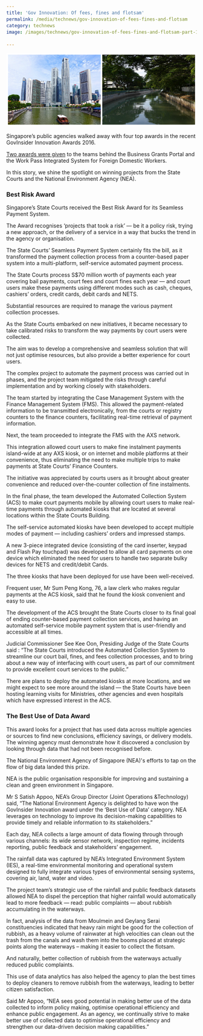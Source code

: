 ```yaml
---
title: 'Gov Innovation: Of fees, fines and flotsam'
permalink: /media/technews/gov-innovation-of-fees-fines-and-flotsam
category: technews
image: /images/technews/gov-innovation-of-fees-fines-and-flotsam-part-1.png

---
```



![Gov Innovation: Of fees, fines and flotsam](/images/technews/gov-innovation-of-fees-fines-and-flotsam-part-1.png)

Singapore’s public agencies walked away with four top awards in the recent GovInsider Innovation Awards 2016.

[Two awards were given](https://www.tech.gov.sg/technews/digitalgov/2016/10/winning-gov-innovation) to the teams behind the Business Grants Portal and the Work Pass Integrated System for Foreign Domestic Workers.

In this story, we shine the spotlight on winning projects from the State Courts and the National Environment Agency (NEA).

### **Best Risk Award**
Singapore’s State Courts received the Best Risk Award for its Seamless Payment System.

The Award recognises ‘projects that took a risk’ — be it a policy risk, trying a new approach, or the delivery of a service in a way that bucks the trend in the agency or organisation.

The State Courts’ Seamless Payment System certainly fits the bill, as it transformed the payment collection process from a counter-based paper system into a multi-platform, self-service automated payment process.

The State Courts process S$70 million worth of payments each year covering  bail payments, court fees and court fines each year — and court users make these payments using different modes such as cash, cheques, cashiers’ orders, credit cards, debit cards and NETS.

Substantial resources are required to manage the various payment collection processes.

As the State Courts embarked on new initiatives, it became necessary to take calibrated risks to transform the way payments by court users were collected.

The aim was to develop a comprehensive and seamless solution that will not just optimise resources, but also provide a better experience for court users.        

The complex project to automate the payment process was carried out in phases, and the project team mitigated the risks through careful implementation and by working closely with stakeholders.

The team started by integrating the Case Management System with the Finance Management System (FMS). This allowed the payment-related information to be transmitted electronically, from the courts or registry counters to the finance counters, facilitating real-time retrieval of payment information.

Next, the team proceeded to integrate the FMS with the AXS network.

This integration allowed court users to make fine instalment payments island-wide at any AXS kiosk, or on internet and mobile platforms at their convenience, thus eliminating the need to make multiple trips to make payments at State Courts’ Finance Counters.

The initiative was appreciated by courts users as it brought about greater convenience and reduced over-the-counter collection of fine instalments.

In the final phase, the team developed the Automated Collection System (ACS) to make court payments mobile by allowing court users to make real-time payments through automated kiosks that are located at several locations within the State Courts Building.

The self-service automated kiosks have been developed to accept multiple modes of payment — including cashiers’ orders and impressed stamps.

A new 3-piece integrated device (consisting of the card inserter, keypad and Flash Pay touchpad) was developed to allow all card payments on one device which eliminated the need for users to handle two separate bulky devices for NETS and credit/debit Cards.

The three kiosks that have been deployed for use have been well-received.

Frequent user, Mr Sum Peng Kong, 76, a law clerk who makes regular payments at the ACS kiosk, said that he found the kiosk convenient and easy to use.  

The development of the ACS brought the State Courts closer to its final goal of ending counter-based payment collection services, and having an automated self-service mobile payment system that is user-friendly and accessible at all times.  

Judicial Commissioner See Kee Oon, Presiding Judge of the State Courts said : “The State Courts introduced the Automated Collection System to streamline our court bail, fines, and fees collection processes, and to bring about a new way of interfacing with court users, as part of our commitment to provide excellent court services to the public.”

There are plans to deploy the automated kiosks at more locations, and we might expect to see more around the island — the State Courts have been hosting learning visits for Ministries, other agencies and even hospitals which have expressed interest in the ACS. 

### **The Best Use of Data Award**
This award looks for a project that has used data across multiple agencies or sources to find new conclusions, efficiency savings, or delivery models. The winning agency must demonstrate how it discovered a conclusion by looking through data that had not been recognised before.

The National Environment Agency of Singapore (NEA)'s efforts to tap on the flow of big data landed this prize.

NEA is the public organisation responsible for improving and sustaining a clean and green environment in Singapore.

Mr S Satish Appoo, NEA’s Group Director (Joint Operations &Technology) said, “The National Environment Agency is delighted to have won the GovInsider Innovation award under the ‘Best Use of Data’ category. NEA leverages on technology to improve its decision-making capabilities to provide timely and reliable information to its stakeholders.”

Each day, NEA collects a large amount of data flowing through through various channels:  its wide sensor network, inspection regime, incidents reporting, public feedback and stakeholders’ engagement.

The rainfall data was captured by NEA’s Integrated Environment System (IES), a real-time environmental monitoring and operational system designed to fully integrate various types of environmental sensing systems, covering air, land, water and video.

The project team’s strategic use of the rainfall and public feedback datasets allowed NEA to dispel the perception that higher rainfall would automatically lead to more feedback — read: public complaints — about rubbish accumulating in the waterways.

In fact, analysis of the data from Moulmein and Geylang Serai constituencies indicated that heavy rain might be good for the collection of rubbish, as a heavy volume of rainwater at high velocities can clean out the trash from the canals and wash them into the booms placed at strategic points along the waterways – making it easier to collect the flotsam.

And naturally, better collection of rubbish from the waterways actually reduced public complaints.

This use of data analytics has also helped the agency to plan the best times to deploy cleaners to remove rubbish from the waterways, leading to better citizen satisfaction.

Said Mr Appoo, “NEA sees good potential in making better use of the data collected to inform policy making, optimise operational efficiency and enhance public engagement. As an agency, we continually strive to make better use of collected data to optimise operational efficiency and strengthen our data-driven decision making capabilities.”
